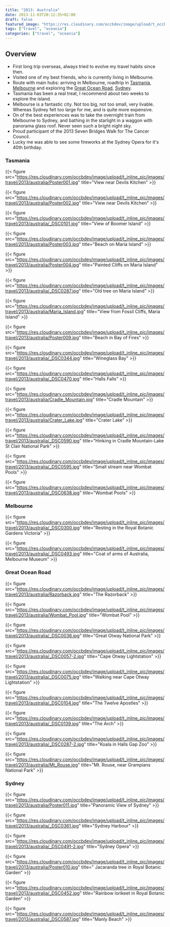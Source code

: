 ```yaml
---
title: "2013: Australia"
date: 2013-11-03T20:12:35+02:00
draft: false
featured_image: "https://res.cloudinary.com/occbdev/image/upload/t_occbdev_gallery_teaser/images/travel/2013/australia/Poster009.jpg"
tags: ["travel", "oceania"]
categories: ["travel", "oceania"]
---
```


## Overview

* First long trip overseas, always tried to evolve my travel habits since then.
* Visited one of my best friends, who is currently living in Melbourne.
* Route with main hubs: arriving in Melbourne, roadtrip in [Tasmania](#tasmania), [Melbourne](#melbourne) and exploring the [Great Ocean Road](#gor), [Sydney](#sydney).
* Tasmania has been a real treat, I recommend about two weeks to explore the island.
* Melbourse is a fantastic city. Not too big, not too small, very livable. Whereas Sydney felt too large for me, and is quite more expensive.
* On of the best experiences was to take the overnight train from Melbourne to Sydney, and bathing in the starlight in a waggon with panorama glass roof. Never seen such a bright night sky.
* Proud participant of the 2013 Seven Bridges Walk for The Cancer Council.
* Lucky me was able to see some fireworks at the Sydney Opera for it's 40th birthday.

### Tasmania <a name="tasmania"></a>

{{< figure src="https://res.cloudinary.com/occbdev/image/upload/t_inline_pic/images/travel/2013/australia/Poster001.jpg" title="View near Devils Kitchen" >}}

{{< figure src="https://res.cloudinary.com/occbdev/image/upload/t_inline_pic/images/travel/2013/australia/Poster002.jpg" title="View near Devils Kitchen" >}}

{{< figure src="https://res.cloudinary.com/occbdev/image/upload/t_inline_pic/images/travel/2013/australia/_DSC0101.jpg" title="View of Boomer Island" >}}

{{< figure src="https://res.cloudinary.com/occbdev/image/upload/t_inline_pic/images/travel/2013/australia/Poster003.jpg" title="Beach on Maria Island" >}}

{{< figure src="https://res.cloudinary.com/occbdev/image/upload/t_inline_pic/images/travel/2013/australia/Poster004.jpg" title="Painted Cliffs on Maria Island" >}}

{{< figure src="https://res.cloudinary.com/occbdev/image/upload/t_inline_pic/images/travel/2013/australia/_DSC0287.jpg" title="Old tree on Maria Island" >}}

{{< figure src="https://res.cloudinary.com/occbdev/image/upload/t_inline_pic/images/travel/2013/australia/Maria_Island.jpg" title="View from Fossil Cliffs, Maria Island" >}}

{{< figure src="https://res.cloudinary.com/occbdev/image/upload/t_inline_pic/images/travel/2013/australia/Poster009.jpg" title="Beach in Bay of Fires" >}}

{{< figure src="https://res.cloudinary.com/occbdev/image/upload/t_inline_pic/images/travel/2013/australia/_DSC0344.jpg" title="Wineglass Bay" >}}

{{< figure src="https://res.cloudinary.com/occbdev/image/upload/t_inline_pic/images/travel/2013/australia/_DSC0470.jpg" title="Halls Falls" >}}

{{< figure src="https://res.cloudinary.com/occbdev/image/upload/t_inline_pic/images/travel/2013/australia/Cradle_Mountain.jpg" title="Cradle Mountain" >}}

{{< figure src="https://res.cloudinary.com/occbdev/image/upload/t_inline_pic/images/travel/2013/australia/Crater_Lake.jpg" title="Crater Lake" >}}

{{< figure src="https://res.cloudinary.com/occbdev/image/upload/t_inline_pic/images/travel/2013/australia/_DSC0590.jpg" title="Hinking in Cradle Mountain-Lake St Clair National Park" >}}

{{< figure src="https://res.cloudinary.com/occbdev/image/upload/t_inline_pic/images/travel/2013/australia/_DSC0595.jpg" title="Small stream near Wombat Pools" >}}

{{< figure src="https://res.cloudinary.com/occbdev/image/upload/t_inline_pic/images/travel/2013/australia/_DSC0638.jpg" title="Wombat Pools" >}}

### Melbourne <a name="melbourne"></a>

{{< figure src="https://res.cloudinary.com/occbdev/image/upload/t_inline_pic/images/travel/2013/australia/_DSC0300.jpg" title="Resting in the Royal Botanic Gardens Victoria" >}}

{{< figure src="https://res.cloudinary.com/occbdev/image/upload/t_inline_pic/images/travel/2013/australia/_DSC0493.jpg" title="Coat of arms of Australia, Melbourne Museum" >}}

### Great Ocean Road <a name="gor"></a>

{{< figure src="https://res.cloudinary.com/occbdev/image/upload/t_inline_pic/images/travel/2013/australia/Razorback.jpg" title="The Razorback" >}}

{{< figure src="https://res.cloudinary.com/occbdev/image/upload/t_inline_pic/images/travel/2013/australia/Wombat_Pool.jpg" title="Wombat Pool" >}}

{{< figure src="https://res.cloudinary.com/occbdev/image/upload/t_inline_pic/images/travel/2013/australia/_DSC0036.jpg" title="Great Otway National Park" >}}

{{< figure src="https://res.cloudinary.com/occbdev/image/upload/t_inline_pic/images/travel/2013/australia/_DSC0057-2.jpg" title="Cape Otway Lightstation" >}}

{{< figure src="https://res.cloudinary.com/occbdev/image/upload/t_inline_pic/images/travel/2013/australia/_DSC0075.jpg" title="Walking near Cape Otway Lightstation" >}}

{{< figure src="https://res.cloudinary.com/occbdev/image/upload/t_inline_pic/images/travel/2013/australia/_DSC0104.jpg" title="The Twelve Apostles" >}}

{{< figure src="https://res.cloudinary.com/occbdev/image/upload/t_inline_pic/images/travel/2013/australia/_DSC0139.jpg" title="The Arch" >}}

{{< figure src="https://res.cloudinary.com/occbdev/image/upload/t_inline_pic/images/travel/2013/australia/_DSC0287-2.jpg" title="Koala in Halls Gap Zoo" >}}

{{< figure src="https://res.cloudinary.com/occbdev/image/upload/t_inline_pic/images/travel/2013/australia/Mt_Rouse.jpg" title="Mt. Rouse, near Grampians National Park" >}}

### Sydney <a name="sydney"></a>

{{< figure src="https://res.cloudinary.com/occbdev/image/upload/t_inline_pic/images/travel/2013/australia/Poster011.jpg" title="Panoramic View of Sydney" >}}

{{< figure src="https://res.cloudinary.com/occbdev/image/upload/t_inline_pic/images/travel/2013/australia/_DSC0361.jpg" title="Sydney Harbour" >}}

{{< figure src="https://res.cloudinary.com/occbdev/image/upload/t_inline_pic/images/travel/2013/australia/_DSC0491-2.jpg" title="Sydney Opera" >}}

{{< figure src="https://res.cloudinary.com/occbdev/image/upload/t_inline_pic/images/travel/2013/australia/Poster010.jpg" title=" Jacaranda tree in Royal Botanic Garden" >}}

{{< figure src="https://res.cloudinary.com/occbdev/image/upload/t_inline_pic/images/travel/2013/australia/_DSC0452.jpg" title="Rainbow lorikeet in Royal Botanic Garden" >}}

{{< figure src="https://res.cloudinary.com/occbdev/image/upload/t_inline_pic/images/travel/2013/australia/_DSC0587.jpg" title="Manly Beach" >}}